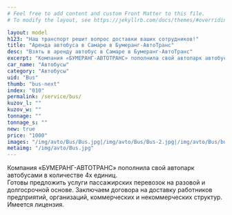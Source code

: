 ```yaml
---
# Feel free to add content and custom Front Matter to this file.
# To modify the layout, see https://jekyllrb.com/docs/themes/#overriding-theme-defaults

layout: model
h123: "Наш транспорт решит вопрос доставки ваших сотрудников!"
title: "Аренда автобуса в Самаре в Бумеранг-АвтоТранс"
desc: "Взять в аренду автобус в Самаре в Бумеранг-АвтоТранс"
excerpt: "Компания «БУМЕРАНГ-АВТОТРАНС» пополнила свой автопарк автобусами и готова предложить услуги пассажирских перевозок..."
car_name: "Автобусы"
category: "Автобусы"
uid: "Bus"
thumb: "bus-next"
index: "010"
permalink: /service/bus/
kuzov_l: ""
kuzov_w: ""
tonnage: ""
tonnage_s: ""
new: true
price: "1000"
images: "/img/avto/Bus/Bus.jpg|/img/avto/Bus/Bus-2.jpg|/img/avto/Bus/bus-thumb.jpg"
metaimg: "/img/avto/Bus.jpg"
---
```


Компания «БУМЕРАНГ-АВТОТРАНС» пополнила свой автопарк автобусами в количестве 4х единиц. <br>Готовы предложить услуги пассажирских перевозок на разовой и долгосрочной основе. Заключаем договора на доставку работников предприятий, организаций, коммерческих и некоммерческих структур. Имеется лицензия.
